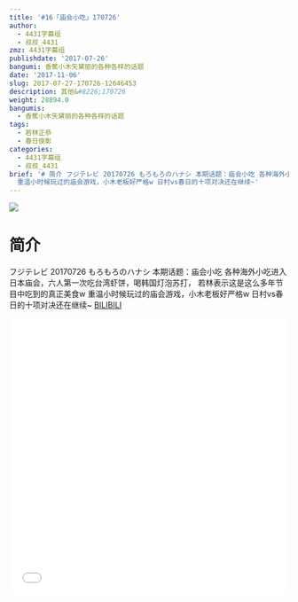 ```yaml
---
title: '#16「庙会小吃」170726'
author:
  - 4431字幕组
  - 叔叔_4431
zmz: 4431字幕组
publishdate: '2017-07-26'
bangumi: 香蕉小木矢黛丽的各种各样的话题
date: '2017-11-06'
slug: 2017-07-27-170726-12646453
description: 其他&#8226;170726
weight: 28894.0
bangumis:
  - 香蕉小木矢黛丽的各种各样的话题
tags:
  - 若林正恭
  - 春日俊彰
categories:
  - 4431字幕组
  - 叔叔_4431
brief: '# 简介 フジテレビ 20170726 もろもろのハナシ 本期话题：庙会小吃 各种海外小吃进入日本庙会，六人第一次吃台湾虾饼，喝韩国灯泡苏打， 若林表示这是这么多年节目中吃到的真正美食w
  重温小时候玩过的庙会游戏，小木老板好严格w 日村vs春日的十项对决还在继续~'
---
```

![](https://i.imgur.com/ie0ZvOt.png)
# 简介  
フジテレビ 20170726 もろもろのハナシ
本期话题：庙会小吃
各种海外小吃进入日本庙会，六人第一次吃台湾虾饼，喝韩国灯泡苏打，
若林表示这是这么多年节目中吃到的真正美食w
重温小时候玩过的庙会游戏，小木老板好严格w
日村vs春日的十项对决还在继续~
  [BILIBILI](https://www.bilibili.com/video/av12646453/)

  <iframe src="//www.bilibili.com/blackboard/player.html?aid=12646453" width="100%" height="500" frameborder="0" allowfullscreen="allowfullscreen"></iframe>
